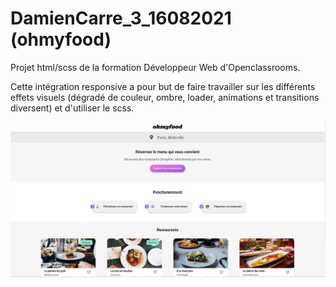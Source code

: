 # DamienCarre_3_16082021 (ohmyfood)

Projet html/scss de la formation Développeur Web d'Openclassrooms.

Cette intégration responsive a pour but de faire travailler sur les différents effets visuels (dégradé de couleur, ombre, loader, animations et transitions diversent) et d'utiliser le scss.


![Desktop](https://github.com/carredamien/DamienCarre_3_16082021/blob/main/assets/images/screenshot_ohmyfood.JPG)

